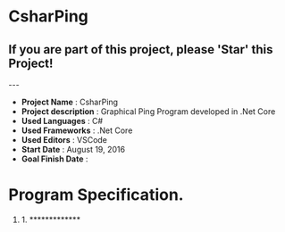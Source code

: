 <h1>CsharPing</h1>

<h2>If you are part of this project, please 'Star' this Project!</h2>
---
<ul>
  <li><strong>Project Name</strong> : CsharPing</li>
  <li><strong>Project description</strong> : Graphical Ping Program developed in .Net Core</li>
  
  <li><strong>Used Languages</strong> : C#</li>
  
  <li><strong>Used Frameworks</strong> : .Net Core</li>
  
  <li><strong>Used Editors</strong> : VSCode</li>
  
  <li><strong>Start Date</strong> : August 19, 2016</li>
  
  <li><strong>Goal Finish Date</strong> : </li>
</ul>


<h1>Program Specification.</h1>
<ol>
  <li>1. *************</li>
</ol>
